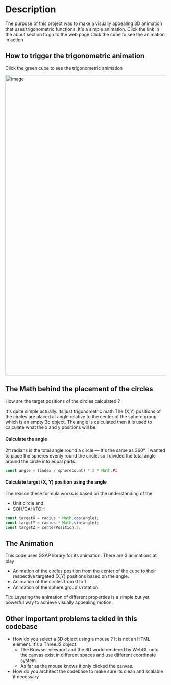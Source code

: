 # Description
The purpose of this project was to make a visually appealing 3D animation that uses trigonometric functions.
It's a simple animation.
Click the link in the about section to go to the web page
Click the cube to see the animation in action


## How to trigger the trigonometric animation
Click the green cube to see the trigonometric animation

<img width="1132" height="942" alt="image" src="https://github.com/user-attachments/assets/3c9ffb98-bc27-4116-b8c5-68452eb135ac" />



## The Math behind the placement of the circles
How are the target positions of the circles calculated ?

It's quite simple actually. Its just trigonometric math
The (X,Y) positions of the circles are placed at angle relative to the center of the sphere group which is an empty 3d object.
The angle is calculated then it is used to calculate what the x and y positions will be.

#### Calculate the angle
2π radians is the total angle round a circle — It's the same as 360°.
I wanted to place the spheres evenly round the circle. so I divided the total angle around the circle into equal parts.
```js
const angle = (index / spherecount) * 2 * Math.PI 
```

#### Calculate target (X, Y) position using the angle
The reason these formula works is based on the understanding of the 
- Unit circle and 
- SOH/CAH/TOH
```js
const targetX = radius * Math.cos(angle);
const targetY = radius * Math.sin(angle);
const targetZ = centerPosition.z;
```

## The Animation
This code uses GSAP library for its animation. There are 3 animations at play
- Animation of the circles position from the center of the cube to their respective targeted (X,Y) positions based on the angle.
- Animation of the circles from 0 to 1.
- Animation of the sphere group's rotation.

Tip: Layering the animation of different properties is a simple but yet powerful way to achieve visually appealing motion.

## Other important problems tackled in this codebase
- How do you select a 3D object using a mouse ? It is not an HTML element. It's a ThreeJS object.
  - The Browser viewport and the 3D world rendered by WebGL unto the canvas exist in different spaces and use different coordinate system. 
  - As far as the mouse knows it only clicked the canvas.
- How do you architect the codebase to make sure its clean and scalable if necessary
